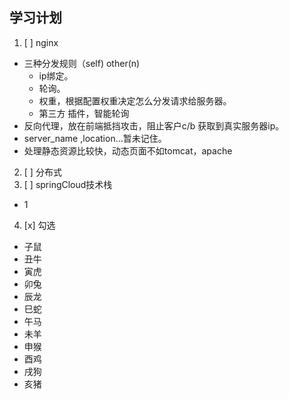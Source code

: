 ## 学习计划 ##
1. [ ] nginx
  * 三种分发规则（self) other(n)
    * ip绑定。
    * 轮询。
    * 权重，根据配置权重决定怎么分发请求给服务器。
    * 第三方 插件，智能轮询
  * 反向代理，放在前端抵挡攻击，阻止客户c/b 获取到真实服务器ip。
  * server_name ,location...暂未记住。
  * 处理静态资源比较快，动态页面不如tomcat，apache
2. [ ] 分布式
3. [ ] springCloud技术栈
  * 1

4. [x] 勾选


























* 子鼠
* 丑牛
* 寅虎
* 卯兔
* 辰龙
* 巳蛇
* 午马
* 未羊
* 申猴
* 酉鸡
* 戌狗
* 亥猪
